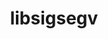 ---
title: "libsigsegv"
layout: cache
categories: [package, v0.18.1]
meta: {"versions": ["2.13"], "compilers": ["gcc@=7.3.1", "gcc@=7.5.0", "gcc@=8.4.0"], "oss": ["amzn2", "ubuntu18.04"], "platforms": ["linux"], "targets": ["aarch64", "graviton2", "x86_64", "x86_64_v3", "x86_64_v4"], "stacks": ["aws-ahug", "aws-ahug-aarch64", "aws-isc", "aws-isc-aarch64", "build_systems", "data-vis-sdk", "e4s", "radiuss", "root", "tutorial"], "num_specs": 6, "num_specs_by_stack": {"root": 6, "aws-ahug": 2, "aws-isc": 2, "aws-isc-aarch64": 2, "aws-ahug-aarch64": 2, "build_systems": 1, "radiuss": 1, "e4s": 1, "data-vis-sdk": 1, "tutorial": 2}}
spec_details: [{"hash": "xyaihj742r3ib4xpweljxqrfvf6342f4", "compiler": "gcc@=7.3.1", "versions": ["2.13"], "os": "amzn2", "platform": "linux", "target": "x86_64_v4", "variants": [], "stacks": ["root", "aws-ahug", "aws-isc"], "size": "-", "tarball": "https://binaries.spack.io/releases/v0.18.1/build_cache/linux-amzn2-x86_64_v4/gcc-7.3.1/libsigsegv-2.13/linux-amzn2-x86_64_v4-gcc-7.3.1-libsigsegv-2.13-xyaihj742r3ib4xpweljxqrfvf6342f4.spack"}, {"hash": "lcndyo5eguh4jogpsfve5lgusjmasqxm", "compiler": "gcc@=7.3.1", "versions": ["2.13"], "os": "amzn2", "platform": "linux", "target": "graviton2", "variants": [], "stacks": ["aws-isc-aarch64", "aws-ahug-aarch64", "root"], "size": "-", "tarball": "https://binaries.spack.io/releases/v0.18.1/build_cache/linux-amzn2-graviton2/gcc-7.3.1/libsigsegv-2.13/linux-amzn2-graviton2-gcc-7.3.1-libsigsegv-2.13-lcndyo5eguh4jogpsfve5lgusjmasqxm.spack"}, {"hash": "ubezeychw4iojr3tg6wbsnvp6s3s2qwd", "compiler": "gcc@=7.5.0", "versions": ["2.13"], "os": "ubuntu18.04", "platform": "linux", "target": "x86_64", "variants": [], "stacks": ["build_systems", "radiuss", "e4s", "data-vis-sdk", "tutorial", "root"], "size": "-", "tarball": "https://binaries.spack.io/releases/v0.18.1/build_cache/linux-ubuntu18.04-x86_64/gcc-7.5.0/libsigsegv-2.13/linux-ubuntu18.04-x86_64-gcc-7.5.0-libsigsegv-2.13-ubezeychw4iojr3tg6wbsnvp6s3s2qwd.spack"}, {"hash": "xpnwhx5o3yfezwg5c3ztmwyxwgjxmcw4", "compiler": "gcc@=7.3.1", "versions": ["2.13"], "os": "amzn2", "platform": "linux", "target": "aarch64", "variants": [], "stacks": ["aws-isc-aarch64", "aws-ahug-aarch64", "root"], "size": "-", "tarball": "https://binaries.spack.io/releases/v0.18.1/build_cache/linux-amzn2-aarch64/gcc-7.3.1/libsigsegv-2.13/linux-amzn2-aarch64-gcc-7.3.1-libsigsegv-2.13-xpnwhx5o3yfezwg5c3ztmwyxwgjxmcw4.spack"}, {"hash": "ceqrglx6h55fobnj245tiki7mitwhr5d", "compiler": "gcc@=7.3.1", "versions": ["2.13"], "os": "amzn2", "platform": "linux", "target": "x86_64_v3", "variants": [], "stacks": ["root", "aws-ahug", "aws-isc"], "size": "-", "tarball": "https://binaries.spack.io/releases/v0.18.1/build_cache/linux-amzn2-x86_64_v3/gcc-7.3.1/libsigsegv-2.13/linux-amzn2-x86_64_v3-gcc-7.3.1-libsigsegv-2.13-ceqrglx6h55fobnj245tiki7mitwhr5d.spack"}, {"hash": "uqf72xtzht4bidwulpg5soj7ivr3lar5", "compiler": "gcc@=8.4.0", "versions": ["2.13"], "os": "ubuntu18.04", "platform": "linux", "target": "x86_64", "variants": [], "stacks": ["root", "tutorial"], "size": "-", "tarball": "https://binaries.spack.io/releases/v0.18.1/build_cache/linux-ubuntu18.04-x86_64/gcc-8.4.0/libsigsegv-2.13/linux-ubuntu18.04-x86_64-gcc-8.4.0-libsigsegv-2.13-uqf72xtzht4bidwulpg5soj7ivr3lar5.spack"}]
---